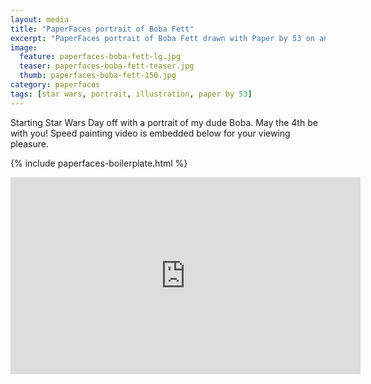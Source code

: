 ```yaml
---
layout: media
title: "PaperFaces portrait of Boba Fett"
excerpt: "PaperFaces portrait of Boba Fett drawn with Paper by 53 on an iPad."
image: 
  feature: paperfaces-boba-fett-lg.jpg
  teaser: paperfaces-boba-fett-teaser.jpg
  thumb: paperfaces-boba-fett-150.jpg
category: paperfaces
tags: [star wars, portrait, illustration, paper by 53]
---
```


Starting Star Wars Day off with a portrait of my dude Boba. May the 4th be with you! Speed painting video is embedded below for your viewing pleasure.

{% include paperfaces-boilerplate.html %}

<iframe width="560" height="315" src="http://www.youtube.com/embed/XvVoXgxwrMA" frameborder="0"> </iframe>